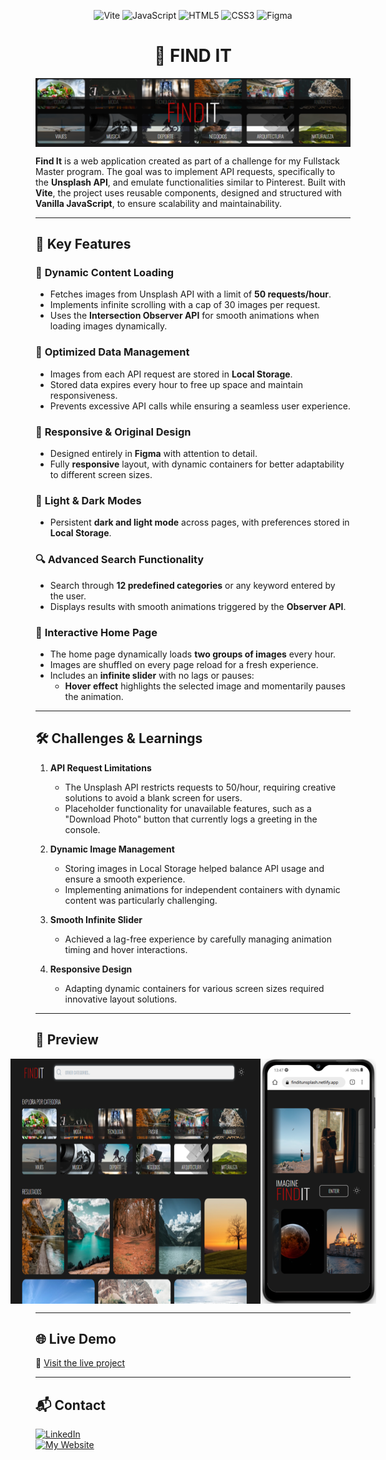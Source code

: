 <div style="" align="center">

![Vite](https://img.shields.io/badge/-Vite-646CFF?style=for-the-badge&logo=vite&logoColor=white)
![JavaScript](https://img.shields.io/badge/-JavaScript-F7DF1E?style=for-the-badge&logo=javascript&logoColor=white)
![HTML5](https://img.shields.io/badge/-HTML5-E34F26?style=for-the-badge&logo=html5&logoColor=white)
![CSS3](https://img.shields.io/badge/-CSS3-1572B6?style=for-the-badge&logo=css3&logoColor=white)
![Figma](https://img.shields.io/badge/-Figma-F24E1E?style=for-the-badge&logo=figma&logoColor=white)

# 📸 FIND IT

</div>

<div style="display:flex; justify-content:center;">
 <img src="images/banner.png">
</div>

**Find It** is a web application created as part of a challenge for my Fullstack
Master program. The goal was to implement API requests, specifically to the
**Unsplash API**, and emulate functionalities similar to Pinterest. Built with
**Vite**, the project uses reusable components, designed and structured with
**Vanilla JavaScript**, to ensure scalability and maintainability.

---

## 🚀 Key Features

### 🌟 **Dynamic Content Loading**

- Fetches images from Unsplash API with a limit of **50 requests/hour**.
- Implements infinite scrolling with a cap of 30 images per request.
- Uses the **Intersection Observer API** for smooth animations when loading
  images dynamically.

### 💾 **Optimized Data Management**

- Images from each API request are stored in **Local Storage**.
- Stored data expires every hour to free up space and maintain responsiveness.
- Prevents excessive API calls while ensuring a seamless user experience.

### 🎨 **Responsive & Original Design**

- Designed entirely in **Figma** with attention to detail.
- Fully **responsive** layout, with dynamic containers for better adaptability
  to different screen sizes.

### 🌌 **Light & Dark Modes**

- Persistent **dark and light mode** across pages, with preferences stored in
  **Local Storage**.

### 🔍 **Advanced Search Functionality**

- Search through **12 predefined categories** or any keyword entered by the
  user.
- Displays results with smooth animations triggered by the **Observer API**.

### 🔄 **Interactive Home Page**

- The home page dynamically loads **two groups of images** every hour.
- Images are shuffled on every page reload for a fresh experience.
- Includes an **infinite slider** with no lags or pauses:
  - **Hover effect** highlights the selected image and momentarily pauses the
    animation.

---

## 🛠️ Challenges & Learnings

1. **API Request Limitations**

   - The Unsplash API restricts requests to 50/hour, requiring creative
     solutions to avoid a blank screen for users.
   - Placeholder functionality for unavailable features, such as a "Download
     Photo" button that currently logs a greeting in the console.

2. **Dynamic Image Management**

   - Storing images in Local Storage helped balance API usage and ensure a
     smooth experience.
   - Implementing animations for independent containers with dynamic content was
     particularly challenging.

3. **Smooth Infinite Slider**

   - Achieved a lag-free experience by carefully managing animation timing and
     hover interactions.

4. **Responsive Design**
   - Adapting dynamic containers for various screen sizes required innovative
     layout solutions.

---

## 📸 **Preview**

<div style="display:flex; justify-content:center;">
  <img style="width: 400px" src="images/findit-desktop.png">
  <img style="width: " src="images/findit-mobile.png">
</div>

---

## 🌐 **Live Demo**

🔗 [Visit the live project](https://finditunsplash.netlify.app/)

---

## 📬 Contact

[![LinkedIn](https://img.shields.io/badge/-LinkedIn-0A66C2?style=for-the-badge&logo=linkedin&logoColor=white)](https://www.linkedin.com/in/mario-valverde-web-developer/)  
[![My Website](https://img.shields.io/badge/-My%20Website-FF5722?style=for-the-badge&logo=google-chrome&logoColor=white)](https://netneo.es)
